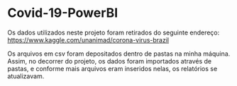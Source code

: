 # Covid-19-PowerBI

Os dados  utilizados neste projeto foram retirados do  seguinte endereço: https://www.kaggle.com/unanimad/corona-virus-brazil

Os arquivos  em csv foram  depositados dentro de pastas  na  minha máquina. Assim,  no decorrer do projeto, os dados foram importados  através de pastas, e conforme mais arquivos eram inseridos nelas, os relatórios se atualizavam.

